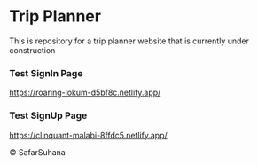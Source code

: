 # Trip Planner
This is repository for a trip planner website that is currently under construction


### Test SignIn Page 
https://roaring-lokum-d5bf8c.netlify.app/

### Test SignUp Page 
https://clinquant-malabi-8ffdc5.netlify.app/

 
©️ SafarSuhana
